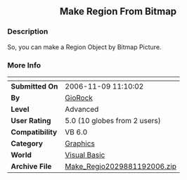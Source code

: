 ﻿<div align="center">

## Make Region From Bitmap


</div>

### Description

So, you can make a Region Object by Bitmap Picture.
 
### More Info
 


<span>             |<span>
---                |---
**Submitted On**   |2006-11-09 11:10:02
**By**             |[GioRock](https://github.com/Planet-Source-Code/PSCIndex/blob/master/ByAuthor/giorock.md)
**Level**          |Advanced
**User Rating**    |5.0 (10 globes from 2 users)
**Compatibility**  |VB 6\.0
**Category**       |[Graphics](https://github.com/Planet-Source-Code/PSCIndex/blob/master/ByCategory/graphics__1-46.md)
**World**          |[Visual Basic](https://github.com/Planet-Source-Code/PSCIndex/blob/master/ByWorld/visual-basic.md)
**Archive File**   |[Make\_Regio2029881192006\.zip](https://github.com/Planet-Source-Code/giorock-make-region-from-bitmap__1-67039/archive/master.zip)








